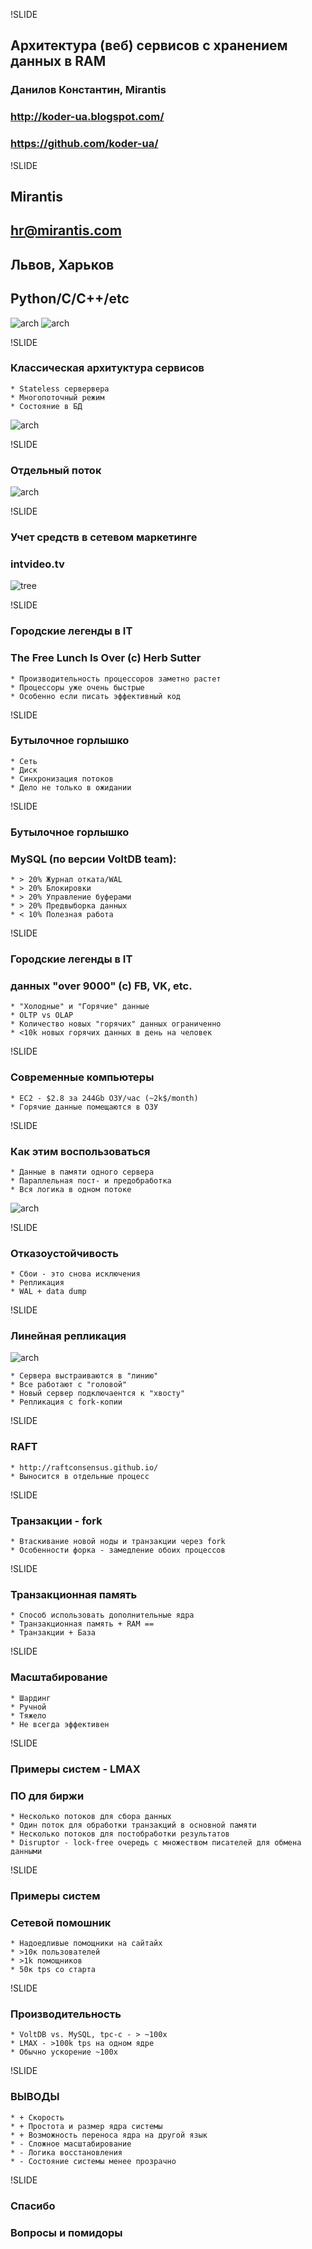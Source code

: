 !SLIDE
## Архитектура (веб) сервисов с хранением данных в RAM

### Данилов Константин, Mirantis
### http://koder-ua.blogspot.com/
### https://github.com/koder-ua/

!SLIDE
## Mirantis
## hr@mirantis.com 
## Львов, Харьков 
## Python/C/C++/etc

![arch](../images/Mirantis-logo.png)  ![arch](../images/openstack-logo.jpg) 


!SLIDE
### Классическая архитуктура сервисов

    * Stateless сервервера
    * Многопоточный режим
    * Состояние в БД

![arch](../images/classic_arch.jpg) 

!SLIDE
### Отдельный поток

![arch](../images/classical_thread.jpg) 

!SLIDE
### Учет средств в сетевом маркетинге
### intvideo.tv

![tree](../images/tree.jpg)     


!SLIDE
### Городские легенды в IT
### The Free Lunch Is Over (c) Herb Sutter
    
    * Производительность процессоров заметно растет
    * Процессоры уже очень быстрые
    * Особенно если писать эффективный код

!SLIDE
### Бутылочное горлышко
    * Сеть
    * Диск
    * Синхронизация потоков
    * Дело не только в ожидании

!SLIDE
### Бутылочное горлышко
### MySQL (по версии VoltDB team):

    * > 20% Журнал отката/WAL
    * > 20% Блокировки
    * > 20% Управление буферами
    * > 20% Предвыборка данных
    * < 10% Полезная работа

!SLIDE
### Городские легенды в IT
### данных "over 9000" (c) FB, VK, etc.

    * "Холодные" и "Горячие" данные
    * OLTP vs OLAP
    * Количество новых "горячих" данных ограниченно
    * <10k новых горячих данных в день на человек

!SLIDE
### Современные компьютеры
    * EC2 - $2.8 за 244Gb ОЗУ/час (~2k$/month)
    * Горячие данные помещаются в ОЗУ


!SLIDE
### Как этим воспользоваться

    * Данные в памяти одного сервера
    * Параллельная пост- и предобработка
    * Вся логика в одном потоке
 
![arch](../images/ram_arch.jpg) 

!SLIDE
### Отказоустойчивость
    * Сбои - это снова исключения
    * Репликация
    * WAL + data dump

!SLIDE
### Линейная репликация
![arch](../images/line_replica.jpg) 

    * Сервера выстраиваются в "линию"
    * Все работают с "головой"
    * Новый сервер подключаентся к "хвосту"
    * Репликация с fork-копии

!SLIDE
### RAFT 
    * http://raftconsensus.github.io/
    * Выносится в отдельные процесс

!SLIDE
### Транзакции - fork
    * Втаскивание новой ноды и транзакции через fork
    * Особенности форка - замедление обоих процессов

!SLIDE
### Транзакционная память
    * Cпособ использовать дополнительные ядра
    * Транзакционная память + RAM ==
    * Транзакции + База

!SLIDE
### Масштабирование
    * Шардинг
    * Ручной
    * Тяжело
    * Не всегда эффективен

!SLIDE
### Примеры систем - LMAX
### ПО для биржи

    * Несколько потоков для сбора данных
    * Один поток для обработки транзакций в основной памяти
    * Несколько потоков для постобработки результатов
    * Disruptor - lock-free очередь с множеством писателей для обмена данными

!SLIDE
### Примеры систем
### Сетевой помошник

    * Надоедливые помощники на сайтайх
    * >10к пользователей
    * >1k помощников
    * 50к tps со старта

!SLIDE
### Производительность
    * VoltDB vs. MySQL, tpc-c - > ~100x
    * LMAX - >100k tps на одном ядре
    * Обычно ускорение ~100x



!SLIDE
### ВЫВОДЫ
    
    * + Скорость
    * + Простота и размер ядра системы
    * + Возможность переноса ядра на другой язык
    * - Сложное масштабирование
    * - Логика восстановления
    * - Состояние системы менее прозрачно

!SLIDE
### Спасибо

### Вопросы и помидоры







